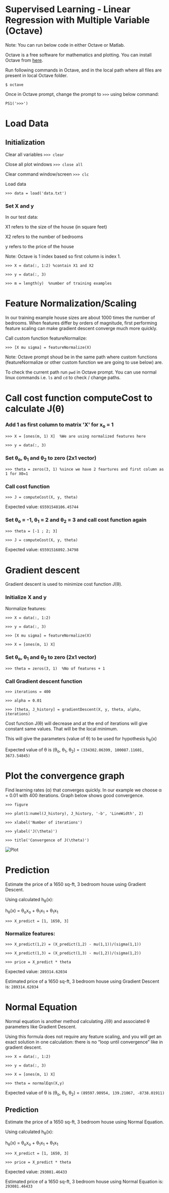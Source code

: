 Supervised Learning - Linear Regression with Multiple Variable (Octave)
========================================================================

Note: You can run below code in either Octave or Matlab.

Octave is a free software for mathematics and plotting. You can install Octave from [here](https://www.gnu.org/software/octave/).


Run following commands in Octave, and in the local path where all files are present in local Octave folder. 


`$ octave`

Once in Octave prompt, change the prompt to `>>>` using below command:

`PS1('>>>')`


# Load Data

## Initialization

Clear all variables 
`>>> clear`

Close all plot windows `>>> close all`

Clear command window/screen `>>> clc`

Load data 

`>>> data = load('data.txt')`

### Set X and y

In our test data: 

X1 refers to the size of the house (in square feet)

X2 refers to the number of bedrooms

y refers to the price of the house

Note: Octave is 1 index based so first column is index 1. 


`>>> X = data(:, 1:2) %contain X1 and X2`

`>>> y = data(:, 3)`

`>>> m = length(y)  %number of training examples`

# Feature Normalization/Scaling

In our training example house sizes are about 1000 times the number of bedrooms. When features differ by orders of magnitude, first performing feature scaling can make gradient descent converge much more quickly.

Call custom function featureNormalize:

`>>> [X mu sigma] = featureNormalize(X)`

Note: Octave prompt shoud be in the same path where custom functions (featureNormalize or other custom function we are going to use below) are.

To check the current path run `pwd` in Octave prompt. You can use normal linux commands i.e. `ls` and `cd` to check / change paths. 



# Call cost function computeCost to calculate J(&theta;)

### Add 1 as first column to matrix 'X' for x<sub>o</sub> = 1 

`>>> X = [ones(m, 1) X]  %We are using normalized features here`


`>>> y = data(:, 3)`


### Set &theta;<sub>o</sub>, &theta;<sub>1</sub> and &theta;<sub>2</sub> to zero (2x1 vector)

`>>> theta = zeros(3, 1) %since we have 2 feartures and first column as 1 for X0=1`

### Call cost function

`>>> J = computeCost(X, y, theta)`


Expected value: `65591548106.45744`


### Set &theta;<sub>o</sub> = -1, &theta;<sub>1</sub> = 2 and &theta;<sub>2</sub> = 3 and call cost function again

`>>> theta = [-1 ; 2; 3]`

`>>> J = computeCost(X, y, theta)`

Expected value: `65591516892.34798`


# Gradient descent 
Gradient descent is used to minimize cost function J(&theta;).

### Initialize X and y

Normalize features: 

`>>> X = data(:, 1:2)`

`>>> y = data(:, 3)`

`>>> [X mu sigma] = featureNormalize(X)`


`>>> X = [ones(m, 1) X]`


### Set &theta;<sub>o</sub>, &theta;<sub>1</sub> and &theta;<sub>2</sub> to zero (2x1 vector)
`>>> theta = zeros(3, 1)  %No of features + 1`

### Call Gradient descent function 
`>>> iterations = 400`

`>>> alpha = 0.01`

`>>> [theta, J_history] = gradientDescent(X, y, theta, alpha, iterations)`


Cost function J(&theta;) will decrease and at the end of iterations will give constant same values. That will be the local minimum. 

This will give the parameters (value of &theta;) to be used for hypothesis h<sub>&theta;</sub>(x)


Expected value of &theta; is (&theta;<sub>o</sub>, &theta;<sub>1</sub>, &theta;<sub>2</sub>) = `(334302.06399, 100087.11601, 3673.54845)`

# Plot the convergence graph

Find learning rates (&alpha;) that converges quickly. In our example we choose &alpha; = 0.01 with 400 iterations. Graph below shows good convergence.


`>>> figure`

`>>> plot(1:numel(J_history), J_history, '-b', 'LineWidth', 2)`

`>>> xlabel('Number of iterations')`

`>>> ylabel('J(\theta)')`

`>>> title('Convergence of J(\theta)')`


![Plot](figures/figure1.png)



# Prediction

Estimate the price of a 1650 sq-ft, 3 bedroom house using Gradient Descent.


Using calculated h<sub>&theta;</sub>(x):

h<sub>&theta;</sub>(x) = &theta;<sub>o</sub>x<sub>o</sub>  + &theta;<sub>1</sub>x<sub>1</sub> + &theta;<sub>1</sub>x<sub>1</sub>


`>>> X_predict = [1, 1650, 3]`

### Normalize features:

`>>> X_predict(1,2) = (X_predict(1,2) - mu(1,1))/(sigma(1,1))`

`>>> X_predict(1,3) = (X_predict(1,3) - mu(1,2))/(sigma(1,2))`

`>>> price = X_predict * theta`


Expected value: `289314.62034`

Estimated price of a 1650 sq-ft, 3 bedroom house using Gradient Descent is: `289314.62034`


# Normal Equation 

Normal equation is another method calculating J(&theta;) and associated &theta; parameters like Gradient Descent. 

Using this formula does not require any feature scaling, and you will get an exact solution in one calculation: there is no “loop until convergence” like in gradient descent.

`>>> X = data(:, 1:2)`

`>>> y = data(:, 3)`

`>>> X = [ones(m, 1) X]`

`>>> theta = normalEqn(X,y)`

Expected value of &theta; is (&theta;<sub>o</sub>, &theta;<sub>1</sub>, &theta;<sub>2</sub>) = `(89597.90954, 139.21067, -8738.01911)`

## Prediction

Estimate the price of a 1650 sq-ft, 3 bedroom house using Normal Equation.

Using calculated h<sub>&theta;</sub>(x):

h<sub>&theta;</sub>(x) = &theta;<sub>o</sub>x<sub>o</sub>  + &theta;<sub>1</sub>x<sub>1</sub> + &theta;<sub>1</sub>x<sub>1</sub>



`>>> X_predict = [1, 1650, 3]`

`>>> price = X_predict * theta`


Expected value: `293081.46433`

Estimated price of a 1650 sq-ft, 3 bedroom house using Normal Equation is: `293081.46433`



